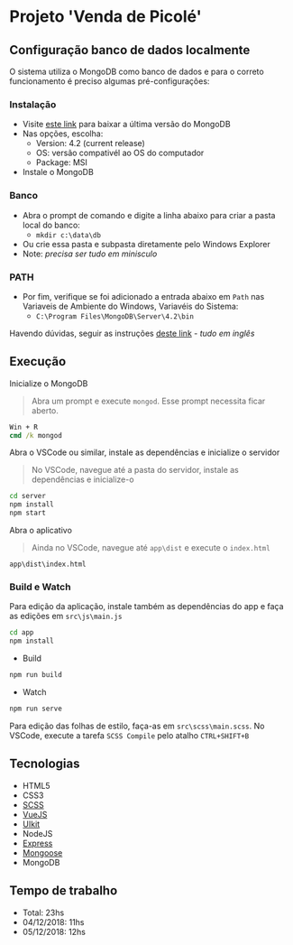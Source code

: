 # Projeto 'Venda de Picolé'

## Configuração banco de dados localmente

O sistema utiliza o MongoDB como banco de dados e para o correto funcionamento é preciso algumas pré-configurações:

### Instalação

- Visite [este link](https://www.mongodb.com/download-center/community) para baixar a última versão do MongoDB
- Nas opções, escolha:
  - Version: 4.2 (current release)
  - OS: versão compativél ao OS do computador
  - Package: MSI
- Instale o MongoDB

### Banco

- Abra o prompt de comando e digite a linha abaixo para criar a pasta local do banco:
  - `mkdir c:\data\db`
- Ou crie essa pasta e subpasta diretamente pelo Windows Explorer
- Note: *precisa ser tudo em minisculo*

### PATH

- Por fim, verifique se foi adicionado a entrada abaixo em `Path` nas Variaveis de Ambiente do Windows, Variavéis do Sistema:
  - `C:\Program Files\MongoDB\Server\4.2\bin`

Havendo dúvidas, seguir as instruções [deste link](https://www.youtube.com/watch?v=sBdaRlgb4N8&feature=youtu.be) - *tudo em inglês*

## Execução

Inicialize o MongoDB
> Abra um prompt e execute `mongod`. Esse prompt necessita ficar aberto.

```cmd
Win + R
cmd /k mongod
```

Abra o VSCode ou similar, instale as dependências e inicialize o servidor
> No VSCode, navegue até a pasta do servidor, instale as dependências e inicialize-o

```bash
cd server
npm install
npm start
```

Abra o aplicativo
> Ainda no VSCode, navegue até `app\dist` e execute o `index.html`

```bach
app\dist\index.html
```

### Build e Watch

Para edição da aplicação, instale também as dependências do app e faça as edições em `src\js\main.js`

```bash
cd app
npm install
```

- Build

```bash
npm run build
```

- Watch

```bash
npm run serve
```

Para edição das folhas de estilo, faça-as em `src\scss\main.scss`. No VSCode, execute a tarefa `SCSS Compile` pelo atalho `CTRL+SHIFT+B`

## Tecnologias

- HTML5
- CSS3
- [SCSS](https://sass-lang.com/guide)
- [VueJS](https://vuejs.org/)
- [UIkit](https://getuikit.com/docs/introduction)
- NodeJS
- [Express](https://expressjs.com/)
- [Mongoose](https://mongoosejs.com/docs/guide.html)
- MongoDB

## Tempo de trabalho

- Total: 23hs
- 04/12/2018: 11hs
- 05/12/2018: 12hs
